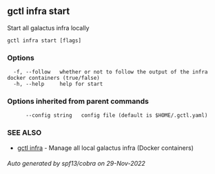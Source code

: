## gctl infra start

Start all galactus infra locally

```
gctl infra start [flags]
```

### Options

```
  -f, --follow   whether or not to follow the output of the infra docker containers (true/false)
  -h, --help     help for start
```

### Options inherited from parent commands

```
      --config string   config file (default is $HOME/.gctl.yaml)
```

### SEE ALSO

* [gctl infra](gctl_infra.md)	 - Manage all local galactus infra (Docker containers)

###### Auto generated by spf13/cobra on 29-Nov-2022
